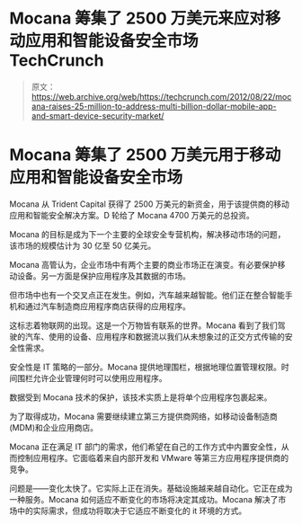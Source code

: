 # Mocana 筹集了 2500 万美元来应对移动应用和智能设备安全市场 TechCrunch

> 原文：<https://web.archive.org/web/https://techcrunch.com/2012/08/22/mocana-raises-25-million-to-address-multi-billion-dollar-mobile-app-and-smart-device-security-market/>

# Mocana 筹集了 2500 万美元用于移动应用和智能设备安全市场

Mocana 从 Trident Capital 获得了 2500 万美元的新资金，用于该提供商的移动应用和智能安全解决方案。D 轮给了 Mocana 4700 万美元的总投资。

Mocana 的目标是成为下一个主要的全球安全专营机构，解决移动市场的问题，该市场的规模估计为 30 亿至 50 亿美元。

Mocana 高管认为，企业市场中有两个主要的商业市场正在演变。有必要保护移动设备。另一方面是保护应用程序及其数据的市场。

但市场中也有一个交叉点正在发生。例如，汽车越来越智能。他们正在整合智能手机和通过汽车制造商应用程序商店获得的应用程序。

这标志着物联网的出现。这是一个万物皆有联系的世界。Mocana 看到了我们驾驶的汽车、使用的设备、应用程序和数据流以我们从未想象过的正交方式传输的安全性需求。

安全性是 IT 策略的一部分。Mocana 提供地理围栏，根据地理位置管理权限。时间围栏允许企业管理何时可以使用应用程序。

数据受到 Mocana 技术的保护，该技术实质上是将单个应用程序包裹起来。

为了取得成功，Mocana 需要继续建立第三方提供商网络，如移动设备制造商(MDM)和企业应用商店。

Mocana 正在满足 IT 部门的需求，他们希望在自己的工作方式中内置安全性，从而控制应用程序。它面临着来自内部开发和 VMware 等第三方应用程序提供商的竞争。

问题是——变化太快了。它实际上正在消失。基础设施越来越自动化。它正在成为一种服务。Mocana 如何适应不断变化的市场将决定其成功。Mocana 解决了市场中的实际需求，但成功将取决于它适应不断变化的 it 环境的方式。